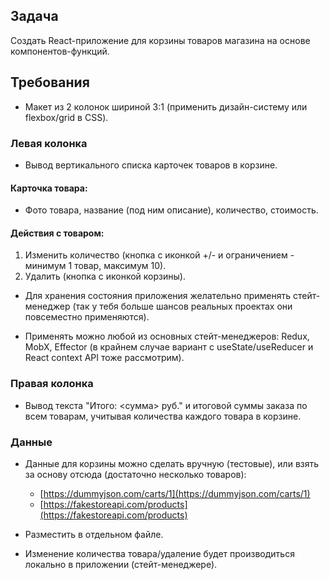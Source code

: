## Задача
Создать React-приложение для корзины товаров магазина на основе компонентов-функций.

## Требования
- Макет из 2 колонок шириной 3:1 (применить дизайн-систему или flexbox/grid в CSS).

### Левая колонка
- Вывод вертикального списка карточек товаров в корзине.

#### Карточка товара:
- Фото товара, название (под ним описание), количество, стоимость.

#### Действия с товаром:
1. Изменить количество (кнопка с иконкой +/- и ограничением - минимум 1 товар, максимум 10).
2. Удалить (кнопка с иконкой корзины).

- Для хранения состояния приложения желательно применять стейт-менеджер (так у тебя больше шансов реальных проектах они повсеместно применяются).

- Применять можно любой из основных стейт-менеджеров: Redux, MobX, Effector (в крайнем случае вариант с useState/useReducer и React context API тоже рассмотрим).

### Правая колонка
- Вывод текста "Итого: <сумма> руб." и итоговой суммы заказа по всем товарам, учитывая количества каждого товара в корзине.

### Данные
- Данные для корзины можно сделать вручную (тестовые), или взять за основу отсюда (достаточно несколько товаров):
    - [https://dummyjson.com/carts/1](https://dummyjson.com/carts/1)
    - [https://fakestoreapi.com/products](https://fakestoreapi.com/products)

- Разместить в отдельном файле.

- Изменение количества товара/удаление будет производиться локально в приложении (стейт-менеджере).